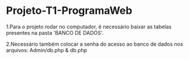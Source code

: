 # Projeto-T1-ProgramaWeb

1.Para o projeto rodar no computador, é necessário baixar as tabelas presentes na pasta 'BANCO DE DADOS'.

2.Necessário também colocar a senha do acesso ao banco de dados nos arquivos: Admin/db.php & db.php

